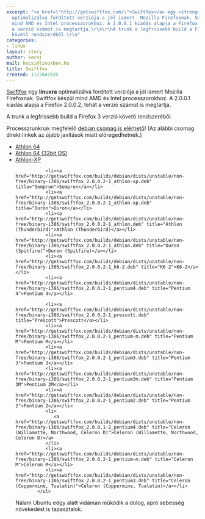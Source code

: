 ```yaml
---
excerpt: "<a href=\"http://getswiftfox.com/\">Swiftfox</a> egy <strong>linuxra</strong>
  optimalizálva fordított verziója a jól ismert  Mozilla Firefoxnak. Swiftfox készül
  mind AMD és Intel processzorokhoz. A 2.0.0.1 kiadás alapja a Firefox 2.0.0.2, tehát
  a verzió számot is megtartja.\r\n\r\nA trunk a legfrissebb build a Firefox 3 verzió
  követő rendszeréből.\r\n"
categories:
- linux
layout: story
author: kecsi
mail: kecsi@linuxbox.hu
title: Swiftfox
created: 1172047935
---
```

<a href="http://getswiftfox.com/">Swiftfox</a> egy <strong>linuxra</strong> optimalizálva fordított verziója a jól ismert  Mozilla Firefoxnak. Swiftfox készül mind AMD és Intel processzorokhoz. A 2.0.0.1 kiadás alapja a Firefox 2.0.0.2, tehát a verzió számot is megtartja.

A trunk a legfrissebb build a Firefox 3 verzió követő rendszeréből.
<!--break-->
Processzrunknak megfelelő <a href="http://getswiftfox.com/debian.htm">debian csomag is elérhető</a>! (Az alábbi csomag direkt linkek az újabb javítások miatt elöregedhetnek.)
            <ul>
               <li><a href="http://getswiftfox.com/builds/debian/dists/unstable/non-free/binary-i386/swiftfox_2.0.0.2-1_athlon64.deb" title="Athlon 64">Athlon 64</a></li>
               <li><a href="http://getswiftfox.com/builds/debian/dists/unstable/non-free/binary-i386/swiftfox_2.0.0.2-1_athlon64-32bit.deb" title="Athlon 64 (32bit OS)">Athlon 64 (32bit OS)</a></li>
               <li><a href="http://getswiftfox.com/builds/debian/dists/unstable/non-free/binary-i386/swiftfox_2.0.0.2-1_athlon-xp.deb" title="Athlon-XP">Athlon-XP</a></li>

               <li><a href="http://getswiftfox.com/builds/debian/dists/unstable/non-free/binary-i386/swiftfox_2.0.0.2-1_athlon-xp.deb" title="Sempron">Sempron</a></li>
               <li><a href="http://getswiftfox.com/builds/debian/dists/unstable/non-free/binary-i386/swiftfox_2.0.0.2-1_athlon-xp.deb" title="Duron">Duron</a></li>
               <li><a href="http://getswiftfox.com/builds/debian/dists/unstable/non-free/binary-i386/swiftfox_2.0.0.2-1_athlon.deb" title="Athlon (Thunderbird)">Athlon (Thunderbird)</a></li>
               <li><a href="http://getswiftfox.com/builds/debian/dists/unstable/non-free/binary-i386/swiftfox_2.0.0.2-1_athlon.deb" title="Duron (Spitfire)">Duron (Spitfire)</a></li>
               <li><a href="http://getswiftfox.com/builds/debian/dists/unstable/non-free/binary-i386/swiftfox_2.0.0.2-1_k6-2.deb" title="K6-2">K6-2</a></li>
               <li><a href="http://getswiftfox.com/builds/debian/dists/unstable/non-free/binary-i386/swiftfox_2.0.0.2-1_pentium4.deb" title="Pentium 4">Pentium 4</a></li>

               <li><a href="http://getswiftfox.com/builds/debian/dists/unstable/non-free/binary-i386/swiftfox_2.0.0.2-1_prescott.deb" title="Prescott">Prescott</a></li>
               <li><a href="http://getswiftfox.com/builds/debian/dists/unstable/non-free/binary-i386/swiftfox_2.0.0.2-1_pentium-m.deb" title="Pentium M">Pentium M</a></li>
               <li><a href="http://getswiftfox.com/builds/debian/dists/unstable/non-free/binary-i386/swiftfox_2.0.0.2-1_pentium3.deb" title="Pentium 3">Pentium 3</a></li>
               <li><a href="http://getswiftfox.com/builds/debian/dists/unstable/non-free/binary-i386/swiftfox_2.0.0.2-1_pentium3m.deb" title="Pentium 3M">Pentium 3M</a></li>
               <li><a href="http://getswiftfox.com/builds/debian/dists/unstable/non-free/binary-i386/swiftfox_2.0.0.2-1_pentium2.deb" title="Pentium 2">Pentium 2</a></li>
               <li>
                  <a href="http://getswiftfox.com/builds/debian/dists/unstable/non-free/binary-i386/swiftfox_2.0.0.1-2_pentium4.deb" title="Celeron (Willamette, Northwood, Celeron D)">Celeron (Willamette, Northwood, Celeron D)</a>
               </li>
               <li><a href="http://getswiftfox.com/builds/debian/dists/unstable/non-free/binary-i386/swiftfox_2.0.0.2-1_pentium-m.deb" title="Celeron M">Celeron M</a></li>
               <li><a href="http://getswiftfox.com/builds/debian/dists/unstable/non-free/binary-i386/swiftfox_2.0.0.2-1_pentium3.deb" title="Celeron (Coppermine, Tualatin)">Celeron (Coppermine, Tualatin)</a></li>
            </ul>
Nálam Ubuntu edgy alatt vidáman működik a dolog, apró sebesség növekedést is tapasztalok.
